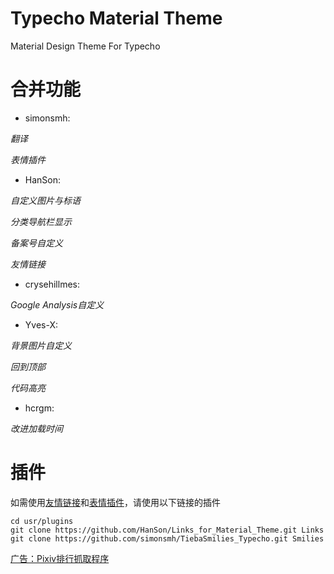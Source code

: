 ﻿# Typecho Material Theme
Material Design Theme For Typecho    

# 合并功能

- simonsmh:  

 _翻译_

 _表情插件_

- HanSon:  

 _自定义图片与标语_

 _分类导航栏显示_

 _备案号自定义_
 
 _友情链接_

- crysehillmes:  

 _Google Analysis自定义_

- Yves-X:  

 _背景图片自定义_

 _回到顶部_

 _代码高亮_

- hcrgm:

 _改进加载时间_

# 插件

如需使用[友情链接](https://github.com/HanSon/Links_for_Material_Theme)和[表情插件](https://github.com/simonsmh/TiebaSmilies_Typecho)，请使用以下链接的插件  

```
cd usr/plugins
git clone https://github.com/HanSon/Links_for_Material_Theme.git Links
git clone https://github.com/simonsmh/TiebaSmilies_Typecho.git Smilies
```

[广告：Pixiv排行抓取程序](https://github.com/simonsmh/Pixiv-Ranking-PHP)  

